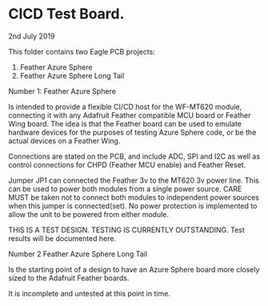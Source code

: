 # CICD Test Board.
2nd July 2019

This folder contains two Eagle PCB projects:

1. Feather Azure Sphere
1. Feather Azure Sphere Long Tail

Number 1: Feather Azure Sphere

Is intended to provide a flexible CI/CD host for the WF-MT620 module, connecting it with any Adafruit Feather compatible MCU board or Feather Wing board. The idea is that the Feather board can be used to emulate hardware devices for the purposes of testing Azure Sphere code, or be the actual devices on a Feather Wing.

Connections are stated on the PCB, and include ADC, SPI and I2C as well as control connections for CHPD (Feather MCU enable) and Feather Reset.

Jumper JP1 can connected the Feather 3v to the MT620 3v power line. This can be used to power both modules from a single power source. CARE MUST be taken not to connect both modules to independent power sources when this jumper is connected(set). No power protection is implemented to allow the unit to be powered from either module.

THIS IS A TEST DESIGN. TESTING IS CURRENTLY OUTSTANDING.
Test results will be documented here.

Number 2 Feather Azure Sphere Long Tail

Is the starting point of a design to have an Azure Sphere board more closely sized to the Adafruit Feather boards.

It is incomplete and untested at this point in time.
